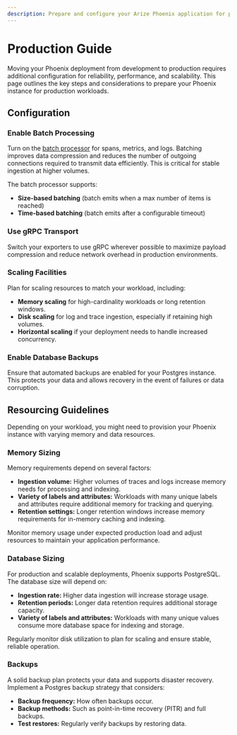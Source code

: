 ```yaml
---
description: Prepare and configure your Arize Phoenix application for production use.
---
```


# Production Guide

Moving your Phoenix deployment from development to production requires additional configuration for reliability, performance, and scalability. This page outlines the key steps and considerations to prepare your Phoenix instance for production workloads.

## Configuration

### Enable Batch Processing

Turn on the [batch processor](https://github.com/open-telemetry/opentelemetry-collector/blob/main/processor/batchprocessor/README.md) for spans, metrics, and logs. Batching improves data compression and reduces the number of outgoing connections required to transmit data efficiently. This is critical for stable ingestion at higher volumes.

The batch processor supports:

* **Size-based batching** (batch emits when a max number of items is reached)
* **Time-based batching** (batch emits after a configurable timeout)

### **Use gRPC Transport**

Switch your exporters to use gRPC wherever possible to maximize payload compression and reduce network overhead in production environments.

### **Scaling Facilities**

Plan for scaling resources to match your workload, including:

* **Memory scaling** for high-cardinality workloads or long retention windows.
* **Disk scaling** for log and trace ingestion, especially if retaining high volumes.
* **Horizontal scaling** if your deployment needs to handle increased concurrency.

### Enable Database Backups

Ensure that automated backups are enabled for your Postgres instance. This protects your data and allows recovery in the event of failures or data corruption.

## Resourcing Guidelines

Depending on your workload, you might need to provision your Phoenix instance with varying memory and data resources.&#x20;

### Memory Sizing

Memory requirements depend on several factors:

* **Ingestion volume:** Higher volumes of traces and logs increase memory needs for processing and indexing.
* **Variety of labels and attributes:** Workloads with many unique labels and attributes require additional memory for tracking and querying.
* **Retention settings:** Longer retention windows increase memory requirements for in-memory caching and indexing.

Monitor memory usage under expected production load and adjust resources to maintain your application performance.

### Database Sizing

For production and scalable deployments, Phoenix supports PostgreSQL. The database size will depend on:

* **Ingestion rate:** Higher data ingestion will increase storage usage.
* **Retention periods:** Longer data retention requires additional storage capacity.
* **Variety of labels and attributes:** Workloads with many unique values consume more database space for indexing and storage.

Regularly monitor disk utilization to plan for scaling and ensure stable, reliable operation.

### Backups

A solid backup plan protects your data and supports disaster recovery. Implement a Postgres backup strategy that considers:

* **Backup frequency:** How often backups occur.
* **Backup methods:** Such as point-in-time recovery (PITR) and full backups.
* **Test restores:** Regularly verify backups by restoring data.

